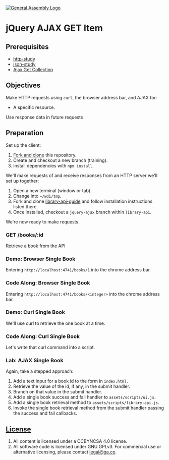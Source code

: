 [![General Assembly Logo](https://camo.githubusercontent.com/1a91b05b8f4d44b5bbfb83abac2b0996d8e26c92/687474703a2f2f692e696d6775722e636f6d2f6b6538555354712e706e67)](https://generalassemb.ly/education/web-development-immersive)

# jQuery AJAX GET Item

## Prerequisites

-   [http-study](https://github.com/ga-wdi-boston/http-study)
-   [json-study](https://github.com/ga-wdi-boston/json-study)
-   [Ajax Get Collection](https://github.com/ga-wdi-boston/jquery-ajax-get-collection)

## Objectives

Make HTTP requests using `curl`, the browser address bar, and AJAX for:

-   A specific resource.

Use response data in future requests

## Preparation

Set up the client:

1.  [Fork and clone](https://github.com/ga-wdi-boston/meta/wiki/ForkAndClone)
    this repository.
1.  Create and checkout a new branch (training).
1.  Install dependencies with `npm install`.

We'll make requests of and receive responses from an HTTP server we'll set up
 together:

1.  Open a new terminal (window or tab).
1.  Change into `~/wdi/tmp`.
1.  Fork and clone [library-api-guide](https://github.com/ga-wdi-boston/library-api-guide)
and follow installation instructions listed there.
1.  Once installed, checkout a `jquery-ajax` branch within `library-api`.

We're now ready to make requests.

### GET /books/:id

Retrieve a book from the API

### Demo: Browser Single Book

Entering `http://localhost:4741/books/1` into the chrome address bar.

### Code Along: Browser Single Book

Entering `http://localhost:4741/books/<integer>` into the chrome address bar.

### Demo: Curl Single Book

We'll use curl to retrieve the one book at a time.

### Code Along: Curl Single Book

Let's write that curl command into a script.

### Lab: AJAX Single Book

Again, take a stepped approach:

1.  Add a text input for a book id to the form in `index.html`.
1.  Retrieve the value of the id, if any, in the submit handler.
1.  Branch on that value in the submit handler.
1.  Add a single book success and fail handler to `assets/scripts/ui.js`.
1.  Add a single book retrieval method to `assets/scripts/library-api.js`.
1.  Invoke the single book retrieval method from the submit handler passing the
 success and fail callbacks.

## [License](LICENSE)

1.  All content is licensed under a CC­BY­NC­SA 4.0 license.
1.  All software code is licensed under GNU GPLv3. For commercial use or
   alternative licensing, please contact legal@ga.co.
